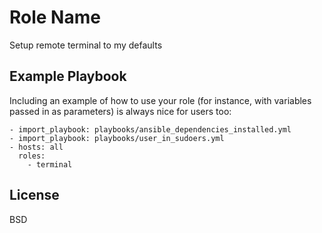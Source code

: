 Role Name
=========

Setup remote terminal to my defaults

Example Playbook
----------------

Including an example of how to use your role (for instance, with variables passed in as parameters) is always nice for users too:

    - import_playbook: playbooks/ansible_dependencies_installed.yml
    - import_playbook: playbooks/user_in_sudoers.yml
    - hosts: all
      roles:
        - terminal

License
-------

BSD
